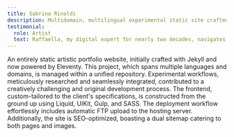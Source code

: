 ```yaml
---
title: Sabrina Rinaldi
description: Multidomain, multilingual experimental static site crafted from scratch with custom tools for a unique digital showcase.
testimonial:
  role: Artist
  text: Raffaella, my digital expert for nearly two decades, navigates the digital landscape seamlessly, showcasing unmatched expertise. She's definitely the best in the game!
---
```

An entirely static artistic portfolio website, initially crafted with Jekyll and now powered by Eleventy. This project, which spans multiple languages and domains, is managed within a unified repository. Experimental workflows, meticulously researched and seamlessly integrated, contributed to a creatively challenging and original development process. The frontend, custom-tailored to the client's specifications, is constructed from the ground up using Liquid, UIKit, Gulp, and SASS. The deployment workflow effortlessly includes automatic FTP upload to the hosting server. Additionally, the site is SEO-optimized, boasting a dual sitemap catering to both pages and images.
